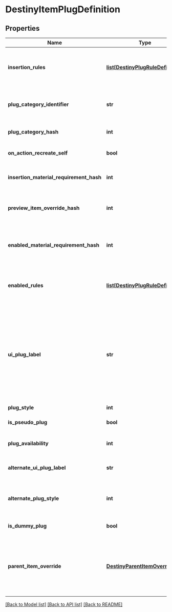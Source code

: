 # DestinyItemPlugDefinition

## Properties
Name | Type | Description | Notes
------------ | ------------- | ------------- | -------------
**insertion_rules** | [**list[DestinyPlugRuleDefinition]**](DestinyPlugRuleDefinition.md) | The rules around when this plug can be inserted into a socket, aside from the socket&#39;s individual restrictions.  The live data DestinyItemPlugComponent.insertFailIndexes will be an index into this array, so you can pull out the failure strings appropriate for the user. | [optional] 
**plug_category_identifier** | **str** | The string identifier for the plug&#39;s category. Use the socket&#39;s DestinySocketTypeDefinition.plugWhitelist to determine whether this plug can be inserted into the socket. | [optional] 
**plug_category_hash** | **int** | The hash for the plugCategoryIdentifier. You can use this instead if you wish: I put both in the definition for debugging purposes. | [optional] 
**on_action_recreate_self** | **bool** | If you successfully socket the item, this will determine whether or not you get \&quot;refunded\&quot; on the plug. | [optional] 
**insertion_material_requirement_hash** | **int** | If inserting this plug requires materials, this is the hash identifier for looking up the DestinyMaterialRequirementSetDefinition for those requirements. | [optional] 
**preview_item_override_hash** | **int** | In the game, if you&#39;re inspecting a plug item directly, this will be the item shown with the plug attached. Look up the DestinyInventoryItemDefinition for this hash for the item. | [optional] 
**enabled_material_requirement_hash** | **int** | It&#39;s not enough for the plug to be inserted. It has to be enabled as well. For it to be enabled, it may require materials. This is the hash identifier for the DestinyMaterialRequirementSetDefinition for those requirements, if there is one. | [optional] 
**enabled_rules** | [**list[DestinyPlugRuleDefinition]**](DestinyPlugRuleDefinition.md) | The rules around whether the plug, once inserted, is enabled and providing its benefits.  The live data DestinyItemPlugComponent.enableFailIndexes will be an index into this array, so you can pull out the failure strings appropriate for the user. | [optional] 
**ui_plug_label** | **str** | Plugs can have arbitrary, UI-defined identifiers that the UI designers use to determine the style applied to plugs. Unfortunately, we have neither a definitive list of these labels nor advance warning of when new labels might be applied or how that relates to how they get rendered. If you want to, you can refer to known labels to change your own styles: but know that new ones can be created arbitrarily, and we have no way of associating the labels with any specific UI style guidance... you&#39;ll have to piece that together on your end. Or do what we do, and just show plugs more generically, without specialized styles. | [optional] 
**plug_style** | **int** |  | [optional] 
**is_pseudo_plug** | **bool** | If TRUE, the plug doesn&#39;t actually convey any benefit: it only exists to show information in the UI. | [optional] 
**plug_availability** | **int** | Indicates the rules about when this plug can be used. See the PlugAvailabilityMode enumeration for more information! | [optional] 
**alternate_ui_plug_label** | **str** | If the plug meets certain state requirements, it may have an alternative label applied to it. This is the alternative label that will be applied in such a situation. | [optional] 
**alternate_plug_style** | **int** | The alternate plug of the plug: only applies when the item is in states that only the server can know about and control, unfortunately. See AlternateUiPlugLabel for the related label info. | [optional] 
**is_dummy_plug** | **bool** | If TRUE, this plug is used for UI display purposes only, and doesn&#39;t have any interesting effects of its own. | [optional] 
**parent_item_override** | [**DestinyParentItemOverride**](DestinyParentItemOverride.md) | Do you ever get the feeling that a system has become so overburdened by edge cases that it probably should have become some other system entirely? So do I!  In totally unrelated news, Plugs can now override properties of their parent items. This is some of the relevant definition data for those overrides.  If this is populated, it will have the override data to be applied when this plug is applied to an item. | [optional] 

[[Back to Model list]](../README.md#documentation-for-models) [[Back to API list]](../README.md#documentation-for-api-endpoints) [[Back to README]](../README.md)


